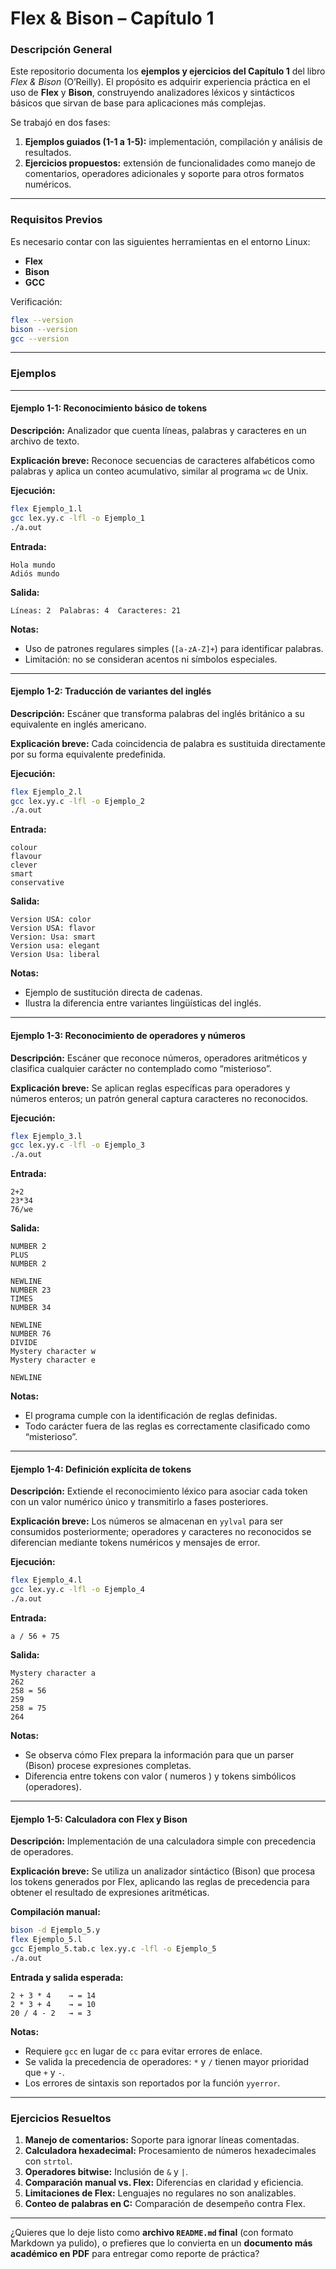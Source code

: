 # Flex & Bison – Capítulo 1


### Descripción General

Este repositorio documenta los **ejemplos y ejercicios del Capítulo 1** del libro *Flex & Bison* (O’Reilly).
El propósito es adquirir experiencia práctica en el uso de **Flex** y **Bison**, construyendo analizadores léxicos y sintácticos básicos que sirvan de base para aplicaciones más complejas.

Se trabajó en dos fases:

1. **Ejemplos guiados (1-1 a 1-5):** implementación, compilación y análisis de resultados.
2. **Ejercicios propuestos:** extensión de funcionalidades como manejo de comentarios, operadores adicionales y soporte para otros formatos numéricos.

---

### Requisitos Previos

Es necesario contar con las siguientes herramientas en el entorno Linux:

* **Flex**
* **Bison**
* **GCC**

Verificación:

```bash
flex --version
bison --version
gcc --version
```

---

### Ejemplos

---

#### **Ejemplo 1-1: Reconocimiento básico de tokens**

**Descripción:** Analizador que cuenta líneas, palabras y caracteres en un archivo de texto.

**Explicación breve:** Reconoce secuencias de caracteres alfabéticos como palabras y aplica un conteo acumulativo, similar al programa `wc` de Unix.

**Ejecución:**

```bash
flex Ejemplo_1.l
gcc lex.yy.c -lfl -o Ejemplo_1
./a.out
```

**Entrada:**

```
Hola mundo
Adiós mundo
```

**Salida:**

```
Líneas: 2  Palabras: 4  Caracteres: 21
```

**Notas:**

* Uso de patrones regulares simples (`[a-zA-Z]+`) para identificar palabras.
* Limitación: no se consideran acentos ni símbolos especiales.

---

#### **Ejemplo 1-2: Traducción de variantes del inglés**

**Descripción:** Escáner que transforma palabras del inglés británico a su equivalente en inglés americano.

**Explicación breve:** Cada coincidencia de palabra es sustituida directamente por su forma equivalente predefinida.

**Ejecución:**

```bash
flex Ejemplo_2.l
gcc lex.yy.c -lfl -o Ejemplo_2
./a.out
```

**Entrada:**

```
colour
flavour
clever
smart
conservative
```

**Salida:**

```
Version USA: color
Version USA: flavor
Version: Usa: smart
Version usa: elegant
Version Usa: liberal
```

**Notas:**

* Ejemplo de sustitución directa de cadenas.
* Ilustra la diferencia entre variantes lingüísticas del inglés.

---

#### **Ejemplo 1-3: Reconocimiento de operadores y números**

**Descripción:** Escáner que reconoce números, operadores aritméticos y clasifica cualquier carácter no contemplado como “misterioso”.

**Explicación breve:** Se aplican reglas específicas para operadores y números enteros; un patrón general captura caracteres no reconocidos.

**Ejecución:**

```bash
flex Ejemplo_3.l
gcc lex.yy.c -lfl -o Ejemplo_3
./a.out
```

**Entrada:**

```
2+2
23*34
76/we
```

**Salida:**

```
NUMBER 2
PLUS
NUMBER 2

NEWLINE
NUMBER 23
TIMES
NUMBER 34

NEWLINE
NUMBER 76
DIVIDE
Mystery character w
Mystery character e

NEWLINE
```

**Notas:**

* El programa cumple con la identificación de reglas definidas.
* Todo carácter fuera de las reglas es correctamente clasificado como “misterioso”.

---

#### **Ejemplo 1-4: Definición explícita de tokens**

**Descripción:** Extiende el reconocimiento léxico para asociar cada token con un valor numérico único y transmitirlo a fases posteriores.

**Explicación breve:** Los números se almacenan en `yylval` para ser consumidos posteriormente; operadores y caracteres no reconocidos se diferencian mediante tokens numéricos y mensajes de error.

**Ejecución:**

```bash
flex Ejemplo_4.l
gcc lex.yy.c -lfl -o Ejemplo_4
./a.out
```

**Entrada:**

```
a / 56 + 75
```

**Salida:**

```
Mystery character a
262
258 = 56
259
258 = 75
264
```

**Notas:**

* Se observa cómo Flex prepara la información para que un parser (Bison) procese expresiones completas.
* Diferencia entre tokens con valor ( numeros ) y tokens simbólicos (operadores).

---

#### **Ejemplo 1-5: Calculadora con Flex y Bison**

**Descripción:** Implementación de una calculadora simple con precedencia de operadores.

**Explicación breve:** Se utiliza un analizador sintáctico (Bison) que procesa los tokens generados por Flex, aplicando las reglas de precedencia para obtener el resultado de expresiones aritméticas.

**Compilación manual:**

```bash
bison -d Ejemplo_5.y
flex Ejemplo_5.l
gcc Ejemplo_5.tab.c lex.yy.c -lfl -o Ejemplo_5
./a.out
```

**Entrada y salida esperada:**

```
2 + 3 * 4    → = 14
2 * 3 + 4    → = 10
20 / 4 - 2   → = 3
```

**Notas:**

* Requiere `gcc` en lugar de `cc` para evitar errores de enlace.
* Se valida la precedencia de operadores: `*` y `/` tienen mayor prioridad que `+` y `-`.
* Los errores de sintaxis son reportados por la función `yyerror`.

---

### Ejercicios Resueltos

1. **Manejo de comentarios:** Soporte para ignorar líneas comentadas.
2. **Calculadora hexadecimal:** Procesamiento de números hexadecimales con `strtol`.
3. **Operadores bitwise:** Inclusión de `&` y `|`.
4. **Comparación manual vs. Flex:** Diferencias en claridad y eficiencia.
5. **Limitaciones de Flex:** Lenguajes no regulares no son analizables.
6. **Conteo de palabras en C:** Comparación de desempeño contra Flex.

---

¿Quieres que lo deje listo como **archivo `README.md` final** (con formato Markdown ya pulido), o prefieres que lo convierta en un **documento más académico en PDF** para entregar como reporte de práctica?
